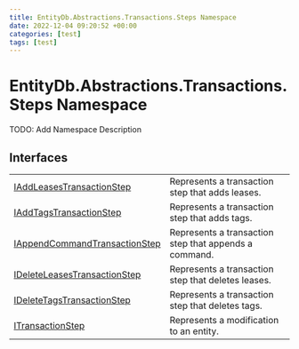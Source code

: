 ```yaml
---
title: EntityDb.Abstractions.Transactions.Steps Namespace
date: 2022-12-04 09:20:52 +00:00
categories: [test]
tags: [test]
---
```


# EntityDb.Abstractions.Transactions.Steps Namespace

TODO: Add Namespace Description

## Interfaces
<table><tr><td><!--/posts/dotnet-entitydb-abstractions-transactions-steps-iaddleasestransactionstep--><a href='#'>IAddLeasesTransactionStep</a></td><td>
Represents a transaction step that adds leases.
</td></tr><tr><td><!--/posts/dotnet-entitydb-abstractions-transactions-steps-iaddtagstransactionstep--><a href='#'>IAddTagsTransactionStep</a></td><td>
Represents a transaction step that adds tags.
</td></tr><tr><td><!--/posts/dotnet-entitydb-abstractions-transactions-steps-iappendcommandtransactionstep--><a href='#'>IAppendCommandTransactionStep</a></td><td>
Represents a transaction step that appends a command.
</td></tr><tr><td><!--/posts/dotnet-entitydb-abstractions-transactions-steps-ideleteleasestransactionstep--><a href='#'>IDeleteLeasesTransactionStep</a></td><td>
Represents a transaction step that deletes leases.
</td></tr><tr><td><!--/posts/dotnet-entitydb-abstractions-transactions-steps-ideletetagstransactionstep--><a href='#'>IDeleteTagsTransactionStep</a></td><td>
Represents a transaction step that deletes tags.
</td></tr><tr><td><!--/posts/dotnet-entitydb-abstractions-transactions-steps-itransactionstep--><a href='#'>ITransactionStep</a></td><td>
Represents a modification to an entity.
</td></tr></table>

